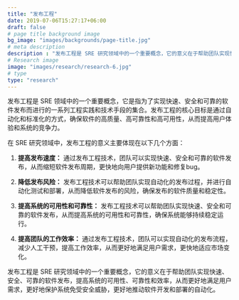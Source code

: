 ```yaml
---
title: "发布工程"
date: 2019-07-06T15:27:17+06:00
draft: false
# page title background image
bg_image: "images/backgrounds/page-title.jpg"
# meta description
description : "发布工程是 SRE 研究领域中的一个重要概念，它的意义在于帮助团队实现快速、安全、可靠的软件发布，提高系统的可用性、可靠性和效率，从而更好地满足用户需求，更好地保护系统免受安全威胁，更好地推动软件开发和部署的自动化。"
# Research image
image: "images/research/research-6.jpg"
# type
type: "research"
---
```



发布工程是 SRE 领域中的一个重要概念，它是指为了实现快速、安全和可靠的软件发布而进行的一系列工程实践和技术手段的集合。发布工程的核心目标是通过自动化和标准化的方式，确保软件的高质量、高可靠性和高可用性，从而提高用户体验和系统的竞争力。

在 SRE 研究领域中，发布工程的意义主要体现在以下几个方面：

1. **提高发布速度：** 通过发布工程技术，团队可以实现快速、安全和可靠的软件发布，从而缩短软件发布周期，更快地向用户提供新功能和修复bug。

2. **降低发布风险：** 发布工程技术可以帮助团队实现自动化的发布过程，并进行自动化测试和部署，从而降低软件发布的风险，确保发布的软件质量和稳定性。

3. **提高系统的可用性和可靠性：** 发布工程技术可以帮助团队实现快速、安全和可靠的软件发布，从而提高系统的可用性和可靠性，确保系统能够持续稳定运行。

4. **提高团队的工作效率：** 通过发布工程技术，团队可以实现自动化的发布流程，减少人工干预，提高工作效率，从而更好地满足用户需求，更快地适应市场变化。

发布工程是 SRE 研究领域中的一个重要概念，它的意义在于帮助团队实现快速、安全、可靠的软件发布，提高系统的可用性、可靠性和效率，从而更好地满足用户需求，更好地保护系统免受安全威胁，更好地推动软件开发和部署的自动化。
